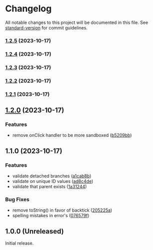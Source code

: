 # Changelog

All notable changes to this project will be documented in this file. See [standard-version](https://github.com/conventional-changelog/standard-version) for commit guidelines.

### [1.2.5](https://github.com/BrightGrafana/bright-tree-panel/compare/v1.2.4...v1.2.5) (2023-10-17)

### [1.2.4](https://github.com/BrightGrafana/bright-tree-panel/compare/v1.2.3...v1.2.4) (2023-10-17)

### [1.2.3](https://github.com/BrightGrafana/bright-tree-panel/compare/v1.2.2...v1.2.3) (2023-10-17)

### [1.2.2](https://github.com/BrightGrafana/bright-tree-panel/compare/v1.2.1...v1.2.2) (2023-10-17)

### [1.2.1](https://github.com/BrightGrafana/bright-tree-panel/compare/v1.2.0...v1.2.1) (2023-10-17)

## [1.2.0](https://github.com/BrightGrafana/bright-tree-panel/compare/v1.1.0...v1.2.0) (2023-10-17)


### Features

* remove onClick handler to be more sandboxed ([b5209bb](https://github.com/BrightGrafana/bright-tree-panel/commit/b5209bb5253426b4b04471eb93b11055dc40c1ea))

## 1.1.0 (2023-10-17)

### Features

- validate detached branches ([a1cab8b](https://github.com/BrightGrafana/bright-tree-panel/commit/a1cab8bbaa3c16bd5ab6013f65330780e4dd4c9a))
- validate on unique ID values ([ad8c4de](https://github.com/BrightGrafana/bright-tree-panel/commit/ad8c4de8e0c4718549093bb6dfa95599da1a6465))
- validate that parent exists ([1a31244](https://github.com/BrightGrafana/bright-tree-panel/commit/1a31244aad6a6b75f64f4f5720195fd9dbf58449))

### Bug Fixes

- remove toString() in favor of backtick ([205225a](https://github.com/BrightGrafana/bright-tree-panel/commit/205225aa98c50fdd13070bc44e292932a2530e11))
- spelling mistakes in error's ([076579f](https://github.com/BrightGrafana/bright-tree-panel/commit/076579febacdad23e86fd7888534c220095998c7))

## 1.0.0 (Unreleased)

Initial release.

